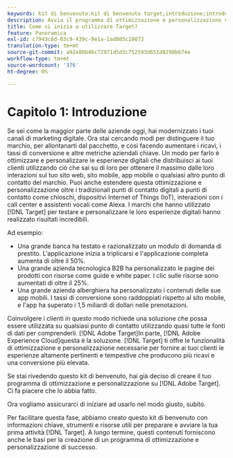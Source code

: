 ```yaml
---
keywords: kit di benvenuto;kit di benvenuto target;introduzione;introduzione;guida introduttiva
description: Avvia il programma di ottimizzazione e personalizzazione con Adobe Target. L'Adobe  [!DNL Target] Kit di benvenuto è un buon punto di partenza.
title: Come si inizia a utilizzare Target?
feature: Panoramica
exl-id: c7943c6d-03c9-439c-9e1a-1ad805c18073
translation-type: tm+mt
source-git-commit: a92e88b46c72971d5d3c752593d651d8290b674e
workflow-type: tm+mt
source-wordcount: '376'
ht-degree: 0%

---
```


# Capitolo 1: Introduzione

Se sei come la maggior parte delle aziende oggi, hai modernizzato i tuoi canali di marketing digitale. Ora stai cercando modi per distinguere il tuo marchio, per allontanarti dal pacchetto, e così facendo aumentare i ricavi, i tassi di conversione e altre metriche aziendali chiave. Un modo per farlo è ottimizzare e personalizzare le esperienze digitali che distribuisci ai tuoi clienti utilizzando ciò che sai su di loro per ottenere il massimo dalle loro interazioni sul tuo sito web, sito mobile, app mobile o qualsiasi altro punto di contatto del marchio. Puoi anche estendere questa ottimizzazione e personalizzazione oltre i tradizionali punti di contatto digitali a punti di contatto come chioschi, dispositivi Internet of Things (IoT), interazioni con i call center e assistenti vocali come Alexa. I marchi che hanno utilizzato [!DNL Target] per testare e personalizzare le loro esperienze digitali hanno realizzato risultati incredibili.

Ad esempio:

* Una grande banca ha testato e razionalizzato un modulo di domanda di prestito. L&#39;applicazione inizia a triplicarsi e l&#39;applicazione completa aumenta di oltre il 50%.
* Una grande azienda tecnologica B2B ha personalizzato le pagine dei prodotti con risorse come guide e white paper. I clic sulle risorse sono aumentati di oltre il 25%.
* Una grande azienda alberghiera ha personalizzato i contenuti delle sue app mobili. I tassi di conversione sono raddoppiati rispetto al sito mobile, e l&#39;app ha superato i 1,5 miliardi di dollari nelle prenotazioni.

Coinvolgere i clienti in questo modo richiede una soluzione che possa essere utilizzata su qualsiasi punto di contatto utilizzando quasi tutte le fonti di dati per comprenderli. [!DNL Adobe Target]In parte,  [!DNL Adobe Experience Cloud]questa è la soluzione. [!DNL Target] ti offre le funzionalità di ottimizzazione e personalizzazione necessarie per fornire ai tuoi clienti le esperienze altamente pertinenti e tempestive che producono più ricavi e una conversione più elevata.

Se stai rivedendo questo kit di benvenuto, hai già deciso di creare il tuo programma di ottimizzazione e personalizzazione su [!DNL Adobe Target]. Ci fa piacere che lo abbia fatto.

Ora vogliamo assicurarci di iniziare ad usarlo nel modo giusto, subito.

Per facilitare questa fase, abbiamo creato questo kit di benvenuto con informazioni chiave, strumenti e risorse utili per preparare e avviare la tua prima attività [!DNL Target]. A lungo termine, questi contenuti forniscono anche le basi per la creazione di un programma di ottimizzazione e personalizzazione di successo.
